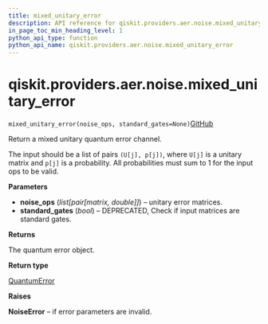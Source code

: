 ```yaml
---
title: mixed_unitary_error
description: API reference for qiskit.providers.aer.noise.mixed_unitary_error
in_page_toc_min_heading_level: 1
python_api_type: function
python_api_name: qiskit.providers.aer.noise.mixed_unitary_error
---
```


# qiskit.providers.aer.noise.mixed\_unitary\_error

<span id="qiskit.providers.aer.noise.mixed_unitary_error" />

`mixed_unitary_error(noise_ops, standard_gates=None)`[GitHub](https://github.com/qiskit/qiskit-aer/tree/stable/0.10/qiskit/providers/aer/noise/errors/standard_errors.py "view source code")

Return a mixed unitary quantum error channel.

The input should be a list of pairs `(U[j], p[j])`, where `U[j]` is a unitary matrix and `p[j]` is a probability. All probabilities must sum to 1 for the input ops to be valid.

**Parameters**

*   **noise\_ops** (*list\[pair\[matrix, double]]*) – unitary error matrices.
*   **standard\_gates** (*bool*) – DEPRECATED, Check if input matrices are standard gates.

**Returns**

The quantum error object.

**Return type**

[QuantumError](qiskit.providers.aer.noise.QuantumError "qiskit.providers.aer.noise.QuantumError")

**Raises**

**NoiseError** – if error parameters are invalid.

